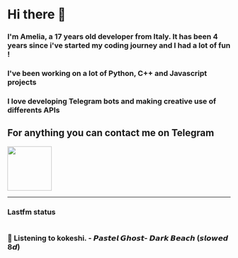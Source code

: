 # Hi there 👋
### I'm Amelia, a 17 years old developer from Italy. It has been 4 years since i've started my coding journey and I had a lot of fun !
### I've been working on a lot of Python, C++ and Javascript projects
### I love developing Telegram bots and making creative use of differents APIs


## For anything you can contact me on Telegram 
[<img src="https://upload.wikimedia.org/wikipedia/commons/thumb/8/83/Telegram_2019_Logo.svg/800px-Telegram_2019_Logo.svg.png" height=100px>](https://t.me/lmpostor_syndrome)

<!-- lastfm status starts -->
<div>
    		      <hr>
    		      <h3>Lastfm status</h3>
	              <img src="" >
		              <h3> 🎵 Listening to kokeshi. - 𝙋𝙖𝙨𝙩𝙚𝙡 𝙂𝙝𝙤𝙨𝙩- 𝘿𝙖𝙧𝙠 𝘽𝙚𝙖𝙘𝙝 (𝙨𝙡𝙤𝙬𝙚𝙙 8𝙙)</h3>
    </div> 
<!-- lastfm status ends -->
